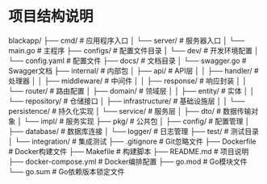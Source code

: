 # 项目结构说明 
blackapp/
├── cmd/ # 应用程序入口
│ └── server/ # 服务器入口
│ └── main.go # 主程序
├── configs/ # 配置文件目录
│ └── dev/ # 开发环境配置
│ └── config.yaml # 配置文件
├── docs/ # 文档目录
│ └── swagger.go # Swagger文档
├── internal/ # 内部包
│ ├── api/ # API层
│ │ ├── handler/ # 处理器
│ │ ├── middleware/ # 中间件
│ │ ├── response/ # 响应封装
│ │ └── router/ # 路由配置
│ ├── domain/ # 领域层
│ │ ├── entity/ # 实体
│ │ └── repository/ # 仓储接口
│ ├── infrastructure/ # 基础设施层
│ │ └── persistence/ # 持久化实现
│ └── service/ # 服务层
│ ├── dto/ # 数据传输对象
│ └── impl/ # 服务实现
├── pkg/ # 公共包
│ ├── config/ # 配置管理
│ ├── database/ # 数据库连接
│ └── logger/ # 日志管理
├── test/ # 测试目录
│ └── integration/ # 集成测试
├── .gitignore # Git忽略文件
├── Dockerfile # Docker构建文件
├── Makefile # 构建脚本
├── README.md # 项目说明
├── docker-compose.yml # Docker编排配置
├── go.mod # Go模块文件
└── go.sum # Go依赖版本锁定文件

